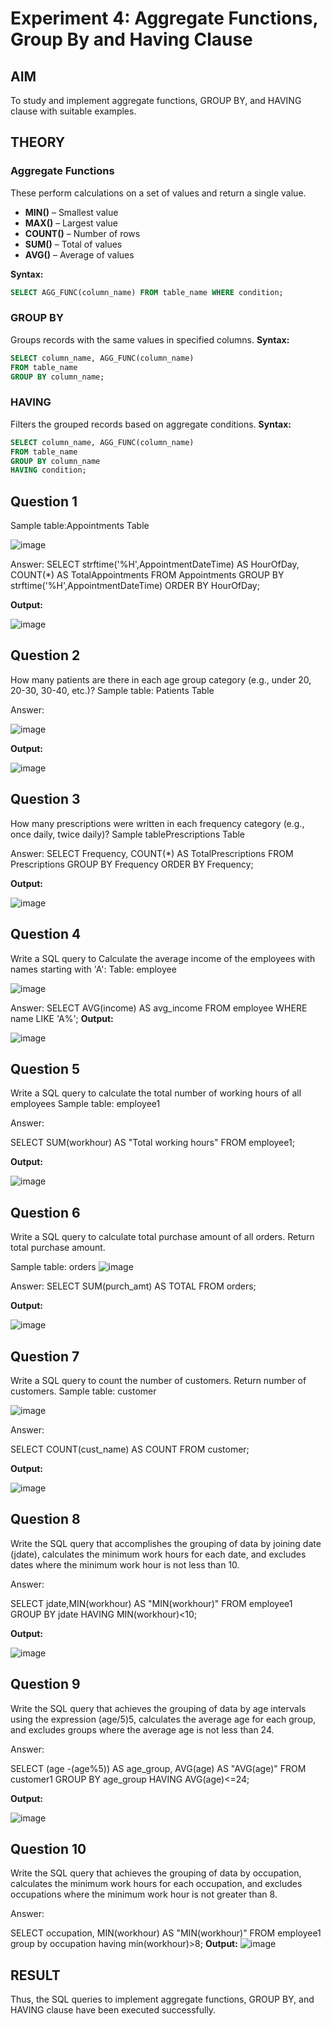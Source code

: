 # Experiment 4: Aggregate Functions, Group By and Having Clause

## AIM
To study and implement aggregate functions, GROUP BY, and HAVING clause with suitable examples.

## THEORY

### Aggregate Functions
These perform calculations on a set of values and return a single value.

- **MIN()** – Smallest value  
- **MAX()** – Largest value  
- **COUNT()** – Number of rows  
- **SUM()** – Total of values  
- **AVG()** – Average of values

**Syntax:**
```sql
SELECT AGG_FUNC(column_name) FROM table_name WHERE condition;
```
### GROUP BY
Groups records with the same values in specified columns.
**Syntax:**
```sql
SELECT column_name, AGG_FUNC(column_name)
FROM table_name
GROUP BY column_name;
```
### HAVING
Filters the grouped records based on aggregate conditions.
**Syntax:**
```sql
SELECT column_name, AGG_FUNC(column_name)
FROM table_name
GROUP BY column_name
HAVING condition;
```

**Question 1**
--
Sample table:Appointments Table

![image](https://github.com/user-attachments/assets/d7ebb841-8a85-4c53-acdd-6b509f6a956a)


Answer: SELECT strftime('%H',AppointmentDateTime) AS HourOfDay, COUNT(*) AS TotalAppointments FROM Appointments GROUP BY strftime('%H',AppointmentDateTime) ORDER BY HourOfDay;

**Output:**

![image](https://github.com/user-attachments/assets/b65dfb92-2fef-4003-8aec-1eb0ffa4b1b6)


**Question 2**
---
How many patients are there in each age group category (e.g., under 20, 20-30, 30-40, etc.)? Sample table: Patients Table

Answer:

![image](https://github.com/user-attachments/assets/3ae6cd58-b757-4095-952c-3dbf7f14407a)

**Output:**

![image](https://github.com/user-attachments/assets/ce06755b-23af-4810-82f9-41c97d649268)


**Question 3**
---
How many prescriptions were written in each frequency category (e.g., once daily, twice daily)? Sample tablePrescriptions Table

Answer: SELECT
Frequency, COUNT(*) AS TotalPrescriptions FROM Prescriptions GROUP BY Frequency ORDER BY Frequency;

**Output:**

![image](https://github.com/user-attachments/assets/320c8e05-d6dd-400c-834a-4b33a11bbb44)


**Question 4**
---
Write a SQL query to Calculate the average income of the employees with names starting with 'A':
Table: employee

![image](https://github.com/user-attachments/assets/7b8f625b-c184-47d0-98bb-e747bbd802be)

Answer: SELECT
AVG(income) AS avg_income FROM employee WHERE name LIKE 'A%';
**Output:**

![image](https://github.com/user-attachments/assets/96f82f6e-67e0-485a-a82b-58ee844e76e4)


**Question 5**
---
Write a SQL query to calculate the total number of working hours of all employees Sample table: employee1

Answer:

SELECT
SUM(workhour) AS "Total working hours" FROM employee1;

**Output:**

![image](https://github.com/user-attachments/assets/c3088c92-b2c1-4ef4-8ea2-41cd47fc0cb0)

**Question 6**
---
Write a SQL query to calculate total purchase amount of all orders. Return total purchase amount.

Sample table: orders
![image](https://github.com/user-attachments/assets/4f76738a-abbb-42ed-a9a9-4ecb5c9ebbb5)

Answer: SELECT SUM(purch_amt) AS TOTAL FROM orders;

**Output:**

![image](https://github.com/user-attachments/assets/f7eff39a-6765-4e3f-9283-0c95e04ef9ca)

**Question 7**
---
Write a SQL query to count the number of customers. Return number of customers. Sample table: customer

![image](https://github.com/user-attachments/assets/667b0608-5a2c-4dda-8f5d-44f5baa45c91)

Answer:

SELECT COUNT(cust_name) AS COUNT FROM customer;

**Output:**

![image](https://github.com/user-attachments/assets/4feed809-1fe8-497c-942f-68ddc539715a)


**Question 8**
---
Write the SQL query that accomplishes the grouping of data by joining date (jdate), calculates the minimum work hours for each date, and excludes dates where the minimum work hour is not less than 10.

Answer:

SELECT jdate,MIN(workhour) AS "MIN(workhour)" FROM employee1 GROUP BY jdate HAVING MIN(workhour)<10;

**Output:**

![image](https://github.com/user-attachments/assets/53f021e1-987c-4f3b-b62a-87f7c205b1be)


**Question 9**
---
Write the SQL query that achieves the grouping of data by age intervals using the expression (age/5)5, calculates the average age for each group, and excludes groups where the average age is not less than 24.

Answer:

SELECT (age -(age%5)) AS age_group, AVG(age) AS "AVG(age)" FROM customer1
GROUP BY age_group HAVING AVG(age)<=24;

**Output:**

![image](https://github.com/user-attachments/assets/94057c61-be86-43e1-9a05-a25d93bca1a7)


**Question 10**
---
Write the SQL query that achieves the grouping of data by occupation, calculates the minimum work hours for each occupation, and excludes occupations where the minimum work hour is not greater than 8.

Answer:

SELECT occupation, MIN(workhour) AS "MIN(workhour)" FROM employee1 group by occupation having min(workhour)>8;
**Output:**
![image](https://github.com/user-attachments/assets/9cbb1f0d-5db9-4f8a-b24f-1bf8a88bbaae)



## RESULT
Thus, the SQL queries to implement aggregate functions, GROUP BY, and HAVING clause have been executed successfully.

